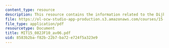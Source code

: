 ```yaml
---
content_type: resource
description: This resource contains the information related to the Dijkstra's algorithm.
file: https://ol-ocw-studio-app-production.s3.amazonaws.com/courses/15-082j-network-optimization-fall-2010/8583b2baf82b22b7ba72e724f5a323e9_MIT15_082JF10_av06.pdf
file_type: application/pdf
resourcetype: Document
title: MIT15_082JF10_av06.pdf
uid: 8583b2ba-f82b-22b7-ba72-e724f5a323e9
---
```

